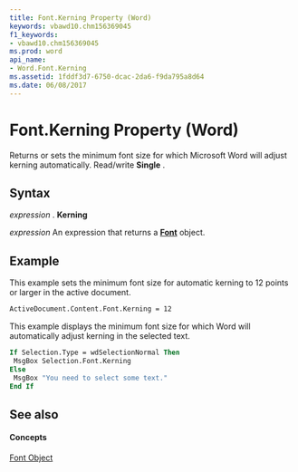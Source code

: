 ```yaml
---
title: Font.Kerning Property (Word)
keywords: vbawd10.chm156369045
f1_keywords:
- vbawd10.chm156369045
ms.prod: word
api_name:
- Word.Font.Kerning
ms.assetid: 1fddf3d7-6750-dcac-2da6-f9da795a8d64
ms.date: 06/08/2017
---
```



# Font.Kerning Property (Word)

Returns or sets the minimum font size for which Microsoft Word will adjust kerning automatically. Read/write  **Single** .


## Syntax

 _expression_ . **Kerning**

 _expression_ An expression that returns a **[Font](Word.Font.md)** object.


## Example

This example sets the minimum font size for automatic kerning to 12 points or larger in the active document.


```vb
ActiveDocument.Content.Font.Kerning = 12
```

This example displays the minimum font size for which Word will automatically adjust kerning in the selected text.




```vb
If Selection.Type = wdSelectionNormal Then 
 MsgBox Selection.Font.Kerning 
Else 
 MsgBox "You need to select some text." 
End If
```


## See also


#### Concepts


[Font Object](Word.Font.md)

